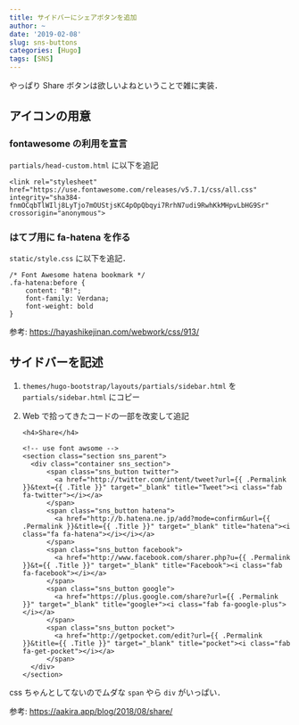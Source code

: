 ```yaml
---
title: サイドバーにシェアボタンを追加
author: ~
date: '2019-02-08'
slug: sns-buttons
categories: [Hugo]
tags: [SNS]
---
```


やっぱり Share ボタンは欲しいよねということで雑に実装．

## アイコンの用意

### fontawesome の利用を宣言

`partials/head-custom.html` に以下を追記

```{html}
<link rel="stylesheet" href="https://use.fontawesome.com/releases/v5.7.1/css/all.css" integrity="sha384-fnmOCqbTlWIlj8LyTjo7mOUStjsKC4pOpQbqyi7RrhN7udi9RwhKkMHpvLbHG9Sr" crossorigin="anonymous">
```

### はてブ用に fa-hatena を作る

`static/style.css` に以下を追記．

```{css}
/* Font Awesome hatena bookmark */
.fa-hatena:before {
    content: "B!";
    font-family: Verdana;
    font-weight: bold
}
```

参考: https://hayashikejinan.com/webwork/css/913/


## サイドバーを記述

1. `themes/hugo-bootstrap/layouts/partials/sidebar.html` を `partials/sidebar.html` にコピー
1. Web で拾ってきたコードの一部を改変して追記

    ```{html}
    <h4>Share</h4>
    
    <!-- use font awsome -->
    <section class="section sns_parent">
      <div class="container sns_section">
          <span class="sns_button twitter">
            <a href="http://twitter.com/intent/tweet?url={{ .Permalink }}&text={{ .Title }}" target="_blank" title="Tweet"><i class="fab fa-twitter"></i></a>
          </span>
          <span class="sns_button hatena">
            <a href="http://b.hatena.ne.jp/add?mode=confirm&url={{ .Permalink }}&title={{ .Title }}" target="_blank" title="hatena"><i class="fa fa-hatena"></i></i></a>
          </span>
          <span class="sns_button facebook">
            <a href="http://www.facebook.com/sharer.php?u={{ .Permalink }}&t={{ .Title }}" target="_blank" title="Facebook"><i class="fab fa-facebook"></i></a>
          </span>
          <span class="sns_button google">
            <a href="https://plus.google.com/share?url={{ .Permalink }}" target="_blank" title="google+"><i class="fab fa-google-plus"></i></a>
          </span>
          <span class="sns_button pocket">
            <a href="http://getpocket.com/edit?url={{ .Permalink }}&title={{ .Title }}" target="_blank" title="pocket"><i class="fab fa-get-pocket"></i></a>
          </span>
      </div>
    </section>
    ```

css ちゃんとしてないのでムダな `span` やら `div` がいっぱい．

参考: https://aakira.app/blog/2018/08/share/

